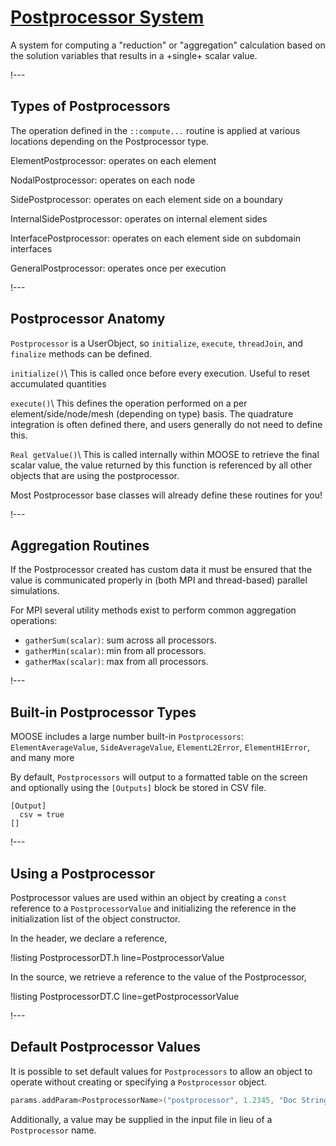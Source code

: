 # [Postprocessor System](syntax/Postprocessors/index.md)

A system for computing a "reduction" or "aggregation" calculation based on the solution variables
that results in a +single+ scalar value.

!---

## Types of Postprocessors

The operation defined in the `::compute...` routine is applied at various locations
depending on the Postprocessor type.

ElementPostprocessor: operates on each element

NodalPostprocessor: operates on each node

SidePostprocessor: operates on each element side on a boundary

InternalSidePostprocessor: operates on internal element sides

InterfacePostprocessor: operates on each element side on subdomain interfaces

GeneralPostprocessor: operates once per execution

!---

## Postprocessor Anatomy

`Postprocessor` is a UserObject, so `initialize`, `execute`, `threadJoin`, and `finalize` methods
can be defined.

`initialize()`\\
This is called once before every execution. Useful to reset accumulated quantities

`execute()`\\
This defines the operation performed on a per element/side/node/mesh (depending on type) basis.
The quadrature integration is often defined there, and users generally do not need to define this.

`Real getValue()`\\
This is called internally within MOOSE to retrieve the final scalar value, the value returned by
this function is referenced by all other objects that are using the postprocessor.

Most Postprocessor base classes will already define these routines for you!

!---

## Aggregation Routines

If the Postprocessor created has custom data it must be ensured that the value is communicated
properly in (both MPI and thread-based) parallel simulations.

For MPI several utility methods exist to perform common aggregation operations:

- `gatherSum(scalar)`: sum across all processors.
- `gatherMin(scalar)`: min from all processors.
- `gatherMax(scalar)`: max from all processors.

!---

## Built-in Postprocessor Types

MOOSE includes a large number built-in `Postprocessors`: `ElementAverageValue`, `SideAverageValue`,
`ElementL2Error`, `ElementH1Error`, and many more

By default, `Postprocessors` will output to a formatted table on the screen and optionally using
the `[Outputs]` block be stored in CSV file.

```text
[Output]
  csv = true
[]
```

!---

## Using a Postprocessor

Postprocessor values are used within an object by creating a `const` reference to a
`PostprocessorValue` and initializing the reference in the initialization list of the object constructor.

In the header, we declare a reference,

!listing PostprocessorDT.h line=PostprocessorValue

In the source, we retrieve a reference to the value of the Postprocessor,

!listing PostprocessorDT.C line=getPostprocessorValue

!---

## Default Postprocessor Values

It is possible to set default values for `Postprocessors` to allow an object to operate without
creating or specifying a `Postprocessor` object.

```cpp
params.addParam<PostprocessorName>("postprocessor", 1.2345, "Doc String");
```

Additionally, a value may be supplied in the input file in lieu of a `Postprocessor` name.
